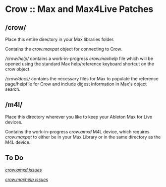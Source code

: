 # Crow :: Max and Max4Live Patches


## /crow/

Place this entire directory in your Max libraries folder. 

Contains the *crow.maxpat* object for connecting to Crow.  


*/crow/help/* contains a work-in-progress *crow.maxhelp* file which will be opened using the standard Max help/reference keyboard shortcut on the crow object.

*/crow/docs/* contains the necessary files for Max to populate the reference page/helpfile for Crow and include digest information in Max's object search.


## /m4l/

Place this directory wherever you like to keep your Ableton Max for Live devices.  

Contains the work-in-progress *crow.amxd* M4L device, which requires *crow.maxpat* to either be in your Max Library or in the same directory as the M4L device.

## To Do

[*crow.amxd issues*](https://github.com/whimsical-sam/crow-max/issues?q=is%3Aissue+is%3Aopen+label%3Am4l)




[*crow.maxhelp issues*](https://github.com/whimsical-sam/crow-max/issues?q=is%3Aissue+is%3Aopen+label%3Amaxhelp)
